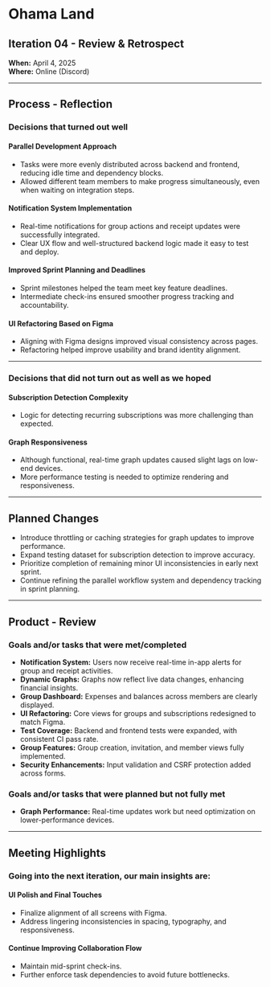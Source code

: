 # Ohama Land

## Iteration 04 - Review & Retrospect  
**When:** April 4, 2025  
**Where:** Online (Discord)

---

## Process - Reflection

### Decisions that turned out well

#### Parallel Development Approach
- Tasks were more evenly distributed across backend and frontend, reducing idle time and dependency blocks.
- Allowed different team members to make progress simultaneously, even when waiting on integration steps.

#### Notification System Implementation
- Real-time notifications for group actions and receipt updates were successfully integrated.
- Clear UX flow and well-structured backend logic made it easy to test and deploy.

#### Improved Sprint Planning and Deadlines
- Sprint milestones helped the team meet key feature deadlines.
- Intermediate check-ins ensured smoother progress tracking and accountability.

#### UI Refactoring Based on Figma
- Aligning with Figma designs improved visual consistency across pages.
- Refactoring helped improve usability and brand identity alignment.

---

### Decisions that did not turn out as well as we hoped

#### Subscription Detection Complexity
- Logic for detecting recurring subscriptions was more challenging than expected.

#### Graph Responsiveness
- Although functional, real-time graph updates caused slight lags on low-end devices.
- More performance testing is needed to optimize rendering and responsiveness.

---

## Planned Changes
- Introduce throttling or caching strategies for graph updates to improve performance.
- Expand testing dataset for subscription detection to improve accuracy.
- Prioritize completion of remaining minor UI inconsistencies in early next sprint.
- Continue refining the parallel workflow system and dependency tracking in sprint planning.

---

## Product - Review

### Goals and/or tasks that were met/completed
- **Notification System:** Users now receive real-time in-app alerts for group and receipt activities.
- **Dynamic Graphs:** Graphs now reflect live data changes, enhancing financial insights.
- **Group Dashboard:** Expenses and balances across members are clearly displayed.
- **UI Refactoring:** Core views for groups and subscriptions redesigned to match Figma.
- **Test Coverage:** Backend and frontend tests were expanded, with consistent CI pass rate.
- **Group Features:** Group creation, invitation, and member views fully implemented.
- **Security Enhancements:** Input validation and CSRF protection added across forms.

### Goals and/or tasks that were planned but not fully met
- **Graph Performance:** Real-time updates work but need optimization on lower-performance devices.

---

## Meeting Highlights

### Going into the next iteration, our main insights are:

#### UI Polish and Final Touches
- Finalize alignment of all screens with Figma.
- Address lingering inconsistencies in spacing, typography, and responsiveness.

#### Continue Improving Collaboration Flow
- Maintain mid-sprint check-ins.
- Further enforce task dependencies to avoid future bottlenecks.
